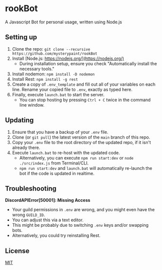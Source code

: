 # rookBot
A Javascript Bot for personal usage, written using Node.js

## Setting up
1. Clone the repo: ``git clone --recursive https://github.com/mysterypaint/rookBot``
2. Install [Node.js: https://nodejs.org/](https://nodejs.org/)
     * During installation setup, ensure you check "Automatically install the necessary tools."
3. Install nodemon: ``npm install -D nodemon``
4. Install Rest: ``npm install -g rest``
5. Create a copy of ``.env_template`` and fill out all of your variables on each line. Rename your copied file to ``.env``, exactly as typed here.
6. Finally, execute ``launch.bat`` to start the server.
     * You can stop hosting by pressing ``Ctrl + C`` twice in the command line window.

## Updating
1. Ensure that you have a backup of your ``.env`` file.
2. Clone (or ``git pull``) the latest version of the ``main`` branch of this repo.
3. Copy your ``.env`` file to the root directory of the updated repo, if it isn't already there.
4. Execute ``launch.bat`` to re-host with the updated code.
     * Alternatively, you can execute ``npm run start:dev`` or ``node ./src/index.js`` from Terminal/CLI.
     * ``npm run start:dev`` and ``launch.bat`` will automatically re-launch the bot if the code is updated in realtime.

## Troubleshooting
**DiscordAPIError[50001]: Missing Access**
* Your guild permissions in ``.env`` are wrong, and you might even have the wrong ``GUILD_ID``.
* You can adjust this via a text editor.
* This might be probably due to switching ``.env`` keys and/or swapping bots.
* Alternatively, you could try reinstalling Rest.

## License
[MIT](https://choosealicense.com/licenses/mit/)